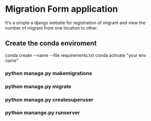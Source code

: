 # Migration Form application
It's a simple a django website for registration of migrant and view the number of migrant from one location to other.

## Create the conda enviroment
conda create --name <env> --file requirements.txt
 conda activate "your env name"
 ### python manage.py makemigrations
 ### python manage.py migrate
 ### python manage.py createsuperuser
 ### python manange.py runserver
